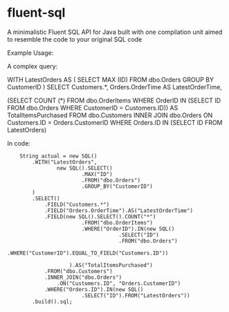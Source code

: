 fluent-sql
==========

A minimalistic Fluent SQL API for Java built with one compilation unit aimed to resemble the code to your original SQL code

Example Usage: 

  A complex query:
  
   WITH LatestOrders AS
  ( SELECT MAX (ID)
   FROM dbo.Orders
   GROUP BY CustomerID )
SELECT Customers.*,
       Orders.OrderTime AS LatestOrderTime,

  (SELECT COUNT (*)
   FROM dbo.OrderItems
   WHERE OrderID IN
       (SELECT ID
        FROM dbo.Orders
        WHERE CustomerID = Customers.ID)) AS TotalItemsPurchased
FROM dbo.Customers
INNER JOIN dbo.Orders ON Customers.ID = Orders.CustomerID
WHERE Orders.ID IN
    (SELECT ID
     FROM LatestOrders)
     
     
  In code:
  
    	String actual = new SQL()
			.WITH("LatestOrders", 
					new SQL().SELECT()
							.MAX("ID")
							.FROM("dbo.Orders")
							.GROUP_BY("CustomerID")
			)
			.SELECT()
				.FIELD("Customers.*")
				.FIELD("Orders.OrderTime").AS("LatestOrderTime")
				.FIELD(new SQL().SELECT().COUNT("*")
							.FROM("dbo.OrderItems")
							.WHERE("OrderID").IN(new SQL()
										.SELECT("ID")
										.FROM("dbo.Orders")
										.WHERE("CustomerID").EQUAL_TO_FIELD("Customers.ID"))
							
						).AS("TotalItemsPurchased")
				.FROM("dbo.Customers")
				.INNER_JOIN("dbo.Orders")
					.ON("Customers.ID", "Orders.CustomerID")
				.WHERE("Orders.ID").IN(new SQL()
							.SELECT("ID").FROM("LatestOrders"))
			.build().sql;
      
